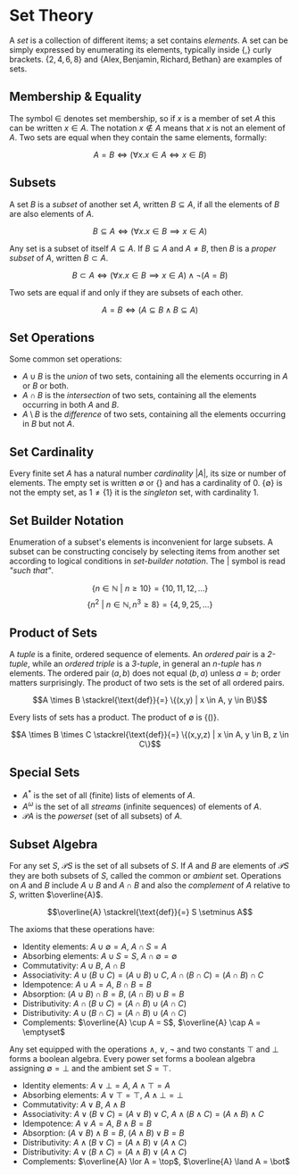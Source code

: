 # Set Theory

A _set_ is a collection of different items; a set contains _elements_. A
set can be simply expressed by enumerating its elements, typically
inside $\{$,$\}$ curly brackets. $\{2,4,6,8\}$ and
$\{\text{Alex}, \text{Benjamin}, \text{Richard}, \text{Bethan}\}$ are
examples of sets.

## Membership & Equality

The symbol $\in$ denotes set membership, so if $x$ is a member of set
$A$ this can be written $x \in A$. The notation $x \notin A$ means that
$x$ is not an element of $A$. Two sets are equal when they contain the
same elements, formally:

$$ A = B \iff (\forall x.x \in A \iff x \in B)$$

## Subsets

A set $B$ is a _subset_ of another set $A$, written $B \subseteq A$, if
all the elements of $B$ are also elements of $A$.

$$ B \subseteq A \iff (\forall x.x \in B \implies x \in A)$$

Any set is a subset of itself $A \subseteq A$. If $B \subseteq A$ and
$A \neq B$, then $B$ is a _proper subset_ of $A$, written $B \subset A$.

$$ B \subset A \iff (\forall x.x \in B \implies x \in A) \land \neg (A =
B)$$

Two sets are equal if and only if they are subsets of each other.

$$ A = B \iff (A \subseteq B \land B \subseteq A)$$

## Set Operations

Some common set operations:

- $A \cup B$ is the _union_ of two sets, containing all the elements
  occurring in $A$ or $B$ or both.
- $A \cap B$ is the _intersection_ of two sets, containing all the
  elements occurring in both $A$ and $B$.
- $A \setminus B$ is the _difference_ of two sets, containing all the
  elements occurring in $B$ but not $A$.

## Set Cardinality

Every finite set $A$ has a natural number _cardinality_ $|A|$, its size
or number of elements. The empty set is written $\emptyset$ or $\{\}$
and has a cardinality of $0$. $\{\emptyset\}$ is not the empty set, as
$1 \neq \{1\}$ it is the _singleton_ set, with cardinality $1$.

## Set Builder Notation

Enumeration of a subset\'s elements is inconvenient for large subsets. A
subset can be constructing concisely by selecting items from another set
according to logical conditions in _set-builder notation_. The $|$
symbol is read _\"such that\"_.

$$\{n \in \mathbb{N} \text{ } |  \text{ }n \ge 10\} = \{10, 11, 12, \ldots\}$$
$$\{n^2 \text{ } |  \text{ } n\in \mathbb{N}, n^3 \ge 8\} = \{4, 9, 25, \ldots\}$$

## Product of Sets

A _tuple_ is a finite, ordered sequence of elements. An _ordered pair_
is a _2-tuple_, while an _ordered triple_ is a _3-tuple_, in general an
_n-tuple_ has $n$ elements. The ordered pair $(a, b)$ does not equal
$(b,a)$ unless $a=b$; order matters surprisingly. The product of two
sets is the set of all ordered pairs.

$$A \times B \stackrel{\text{def}}{=} \{(x,y) | x \in A, y \in B\}$$

Every lists of sets has a product. The product of $\emptyset$ is
$\{()\}$.

$$A \times B \times C \stackrel{\text{def}}{=} \{(x,y,z) | x \in A, y \in B, z \in C\}$$

## Special Sets

- $A^\ast$ is the set of all (finite) lists of elements of $A$.
- $A ^\omega$ is the set of all _streams_ (infinite sequences) of
  elements of $A$.
- $\mathcal{P}A$ is the _powerset_ (set of all subsets) of $A$.

## Subset Algebra

For any set $S$, $\mathcal{P}S$ is the set of all subsets of $S$. If $A$
and $B$ are elements of $\mathcal{P}S$ they are both subsets of $S$,
called the common or _ambient_ set. Operations on $A$ and $B$ include
$A \cup B$ and $A \cap B$ and also the _complement_ of $A$ relative to
$S$, written $\overline{A}$.

$$\overline{A} \stackrel{\text{def}}{=} S \setminus A$$

The axioms that these operations have:

- Identity elements: $A \cup \emptyset = A$, $A \cap S = A$
- Absorbing elements: $A \cup S = S$, $A\cap \emptyset = \emptyset$
- Commutativity: $A \cup B$, $A \cap B$
- Associativity: $A \cup (B \cup C) = (A \cup B) \cup C$,
  $A \cap (B \cap C) = (A \cap B) \cap C$
- Idempotence: $A \cup A = A$, $B \cap B = B$
- Absorption: $(A \cup B) \cap B = B$, $(A \cap B) \cup B = B$
- Distributivity: $A \cap (B \cup C) = (A \cap B) \cup (A \cap C)$
- Distributivity: $A \cup (B \cap C) = (A \cap B) \cup (A \cap C)$
- Complements: $\overline{A} \cup A = S$,
  $\overline{A} \cap A = \emptyset$

Any set equipped with the operations $\land$, $\lor$, $\neg$ and two
constants $\top$ and $\bot$ forms a boolean algebra. Every power set
forms a boolean algebra assigning $\emptyset = \bot$ and the ambient set
$S = \top$.

- Identity elements: $A \lor \bot = A$, $A \land \top = A$
- Absorbing elements: $A \lor \top = \top$, $A\land \bot = \bot$
- Commutativity: $A \lor B$, $A \land B$
- Associativity: $A \lor (B \lor C) = (A \lor B) \lor C$,
  $A \land (B \land C) = (A \land B) \land C$
- Idempotence: $A \lor A = A$, $B \land B = B$
- Absorption: $(A \lor B) \land B = B$, $(A \land B) \lor B = B$
- Distributivity: $A \land (B \lor C) = (A \land B) \lor (A \land C)$
- Distributivity: $A \lor (B \land C) = (A \land B) \lor (A \land C)$
- Complements: $\overline{A} \lor A = \top$,
  $\overline{A} \land A = \bot$
